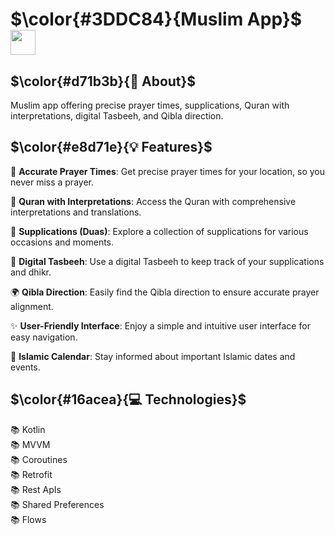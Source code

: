 # $\color{#3DDC84}{Muslim  App}$  <img height="40" src="https://user-images.githubusercontent.com/25181517/117269608-b7dcfb80-ae58-11eb-8e66-6cc8753553f0.png" />

## $\color{#d71b3b}{🚀 About}$

Muslim app offering precise prayer times, supplications, Quran with interpretations, digital Tasbeeh, and Qibla direction.


## $\color{#e8d71e}{💡 Features}$

🕋 **Accurate Prayer Times**: Get precise prayer times for your location, so you never miss a prayer.

📖 **Quran with Interpretations**: Access the Quran with comprehensive interpretations and translations.

📜 **Supplications (Duas)**: Explore a collection of supplications for various occasions and moments.

🙏 **Digital Tasbeeh**: Use a digital Tasbeeh to keep track of your supplications and dhikr.

🌍 **Qibla Direction**: Easily find the Qibla direction to ensure accurate prayer alignment.

✨ **User-Friendly Interface**: Enjoy a simple and intuitive user interface for easy navigation.

📅 **Islamic Calendar**: Stay informed about important Islamic dates and events.


## $\color{#16acea}{💻 Technologies}$

📚 Kotlin
<br>
📚 MVVM
<br>
📚 Coroutines 
<br>
📚 Retrofit 
<br>
📚 Rest ApIs
<br>
📚 Shared Preferences
<br>
📚 Flows
